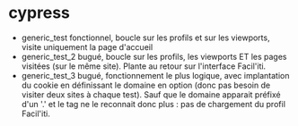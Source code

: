 # cypress

- generic_test fonctionnel, boucle sur les profils et sur les viewports, visite uniquement la page d'accueil
- generic_test_2 bugué, boucle sur les profils, les viewports ET les pages visitées (sur le même site). Plante au retour sur l'interface Facil'iti.
- generic_test_3 bugué, fonctionnement le plus logique, avec implantation du cookie en définissant le domaine en option (donc pas besoin de visiter deux sites à chaque test). Sauf que le domaine apparait préfixé d'un '.' et le tag ne le reconnait donc plus : pas de chargement du profil Facil'iti.